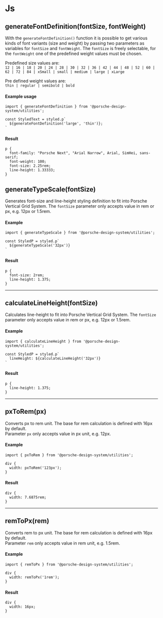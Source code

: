 # Js

## generateFontDefinition(fontSize, fontWeight)

With the `generateFontDefinition()` function it is possible to get various kinds of font variants (size and weight) by passing two parameters as variables for `fontSize` and `fontWeight`.
The `fontSize` is freely selectable, for the `fontWeight` one of the predefined weight values must be chosen.

Predefined size values are:  
 `12 | 16 | 18 | 20 | 24 | 28 | 30 | 32 | 36 | 42 | 44 | 48 | 52 | 60 | 62 | 72 | 84 | xSmall | small | medium | large | xLarge`  

Pre defined weight values are:  
 `thin | regular | semibold | bold`

#### Example usage

```
import { generateFontDefinition } from '@porsche-design-system/utilities';

const StyledText = styled.p`
  ${generateFontDefinition('large', 'thin')};
`
```

#### Result

```
p {
  font-family: "Porsche Next", "Arial Narrow", Arial, SimHei, sans-serif;
  font-weight: 100;
  font-size: 2.25rem;
  line-height: 1.33333;
}
```

## generateTypeScale(fontSize)

Generates font-size and line-height styling definition to fit into Porsche Vertical Grid System.
The `fontSize` parameter only accepts value in rem or px, e.g. 12px or 1.5rem.

#### Example

```
import { generateTypeScale } from '@porsche-design-system/utilities';

const StyledP = styled.p`
  ${generateTypeScale('32px')}
`
```

#### Result

```
p {
  font-size: 2rem;
  line-height: 1.375;
}
```

---

## calculateLineHeight(fontSize)

Calculates line-height to fit into Porsche Vertical Grid System. 
The `fontSize` parameter only accepts value in rem or px, e.g. 12px or 1.5rem.

#### Example

```
import { calculateLineHeight } from '@porsche-design-system/utilities';

const StyledP = styled.p`
  lineHeight: ${calculateLineHeight('32px')}
`
```

#### Result

```
p {
  line-height: 1.375;
}
```

---

## pxToRem(px)

Converts px to rem unit. The base for rem calculation is defined with 16px by default.  
Parameter `px` only accepts value in px unit, e.g. 12px.

#### Example

```
import { pxToRem } from '@porsche-design-system/utilities';

div {
  width: pxToRem('123px');
}
```

#### Result

```
div {
  width: 7.6875rem;
}
```

---

## remToPx(rem)

Converts rem to px unit. The base for rem calculation is defined with 16px by default.  
Parameter `rem` only accepts value in rem unit, e.g. 1.5rem.

#### Example

```
import { remToPx } from '@porsche-design-system/utilities';

div {
  width: remToPx('1rem');
}
```

#### Result

```
div {
  width: 16px;
}
```